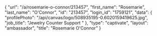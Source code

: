{
    "url": "\/a\/rosemarie-o-connor\/213457",
    "first_name": "Rosemarie",
    "last_name": "O'Connor",
    "id": "213457",
    "login_id": "1759121",
    "data": {
        "profilePhoto": "\/api\/canvas\/logo\/508935195-0.6020159419625.jpg",
        "job_title": "Jewelry Counter Support "
    },
    "type": "captivate",
    "layout": "ambassador",
    "title": "Rosemarie O'Connor"
}